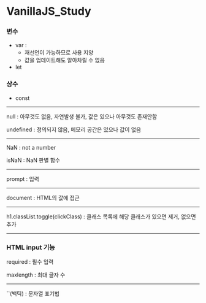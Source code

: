 # VanillaJS_Study

### 변수
+ var : 
  + 재선언이 가능하므로 사용 지양
  + 값을 업데이트해도 알아차릴 수 없음
+ let

### 상수
+ const 
___

null : 아무것도 없음, 자연발생 불가, 값은 있으나 아무것도 존재안함

undefined : 정의되지 않음, 메모리 공간은 있으나 값이 없음
___

NaN : not a number

isNaN : NaN 판별 함수
___

prompt : 입력
___

document : HTML의 값에 접근
___

h1.classList.toggle(clickClass) : 클래스 목록에 해당 클래스가 있으면 제거, 없으면 추가
___

### HTML input 기능
required : 필수 입력

maxlength : 최대 글자 수
___

``(백틱) : 문자열 표기법
